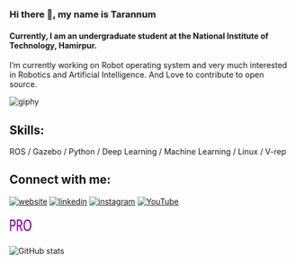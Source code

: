### Hi there 👋, my name is Tarannum
#### Currently, I am an undergraduate student at the National Institute of Technology, Hamirpur.
I’m currently working on Robot operating system and very much interested in Robotics and Artificial Intelligence. And Love to contribute to open source.

![giphy](https://user-images.githubusercontent.com/43489868/132097247-3da60304-ba3a-4290-9ade-d7a72b1cfe7b.gif)

## Skills: 
ROS / Gazebo / Python  /  Deep Learning / Machine Learning /  Linux /  V-rep


## Connect with me:

[<img src='https://cdn.jsdelivr.net/npm/simple-icons@3.0.1/icons/icloud.svg' alt='website' height='40'>](https://tarannum-perween.github.io/)  [<img src='https://cdn.jsdelivr.net/npm/simple-icons@3.0.1/icons/linkedin.svg' alt='linkedin' height='40'>](https://www.linkedin.com/in/tarannum03/)  [<img src='https://cdn.jsdelivr.net/npm/simple-icons@3.0.1/icons/instagram.svg' alt='instagram' height='40'>](https://www.instagram.com/tperween103/)  [<img src='https://cdn.jsdelivr.net/npm/simple-icons@3.0.1/icons/youtube.svg' alt='YouTube' height='40'>](https://www.youtube.com/channel/https://www.youtube.com/channel/UCpdDBBU4c_2ycT-BDL8OtoA)  

<a href='https://github.com/pricing'><img src='https://raw.githubusercontent.com/acervenky/animated-github-badges/master/assets/pro.gif' width='40' height='40'></a> 

![GitHub stats](https://github-readme-stats.vercel.app/api?username=tarannum-perween&show_icons=true&theme=dark)  






